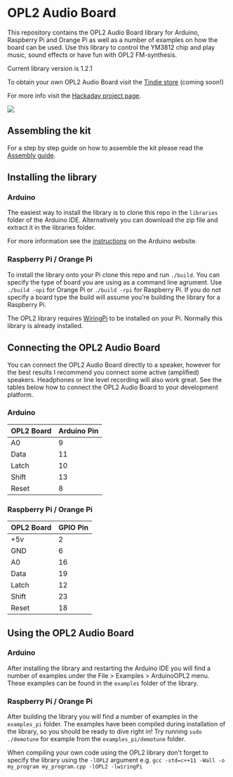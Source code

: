 # OPL2 Audio Board
This repository contains the OPL2 Audio Board library for Arduino, Raspberry Pi and Orange Pi as well as a number of examples on how the board can be used. Use this library to control the YM3812 chip and play music, sound effects or have fun with OPL2 FM-synthesis.

Current library version is 1.2.1

To obtain your own OPL2 Audio Board visit the [Tindie store](https://www.tindie.com) (coming soon!)

For more info visit the [Hackaday project page](https://hackaday.io/project/18995-opl2-audio-board-for-arduino-raspberry-pi).

![](https://raw.githubusercontent.com/DhrBaksteen/ArduinoOPL2/master/OPL2_board.JPG)

## Assembling the kit
For a step by step guide on how to assemble the kit please read the [Assembly guide](https://github.com/DhrBaksteen/ArduinoOPL2/blob/master/assembling.md).

## Installing the library
### Arduino
The easiest way to install the library is to clone this repo in the `libraries` folder of the Arduino IDE. Alternatively you can download the zip file and extract it in the libraries folder.

For more information see the [instructions](https://www.arduino.cc/en/Guide/Libraries) on the Arduino website.

### Raspberry Pi / Orange Pi
To install the library onto your Pi clone this repo and run `./build`. You can specify the type of board you are using as a command line agrument. Use `./build -opi` for Orange Pi or `./build -rpi` for Raspberry Pi. If you do not specify a board type the build will assume you're building the library for a Raspberry Pi.

The OPL2 library requires [WiringPi](http://wiringpi.com/) to be installed on your Pi. Normally this library is already installed.

## Connecting the OPL2 Audio Board
You can connect the OPL2 Audio Board directly to a speaker, however for the best results I recommend you connect some active (amplified) speakers. Headphones or line level recording will also work great. See the tables below how to connect the OPL2 Audio Board to your development platform.

### Arduino
| OPL2 Board | Arduino Pin |
|------------|-------------|
| A0 | 9 |
| Data | 11 |
| Latch | 10 |
| Shift | 13 |
| Reset | 8 |

### Raspberry Pi / Orange Pi
| OPL2 Board | GPIO Pin |
|------------|-------------|
| +5v | 2 |
| GND | 6 |
| A0 | 16 |
| Data | 19 |
| Latch | 12 |
| Shift | 23 |
| Reset | 18 |

## Using the OPL2 Audio Board
### Arduino
After installing the library and restarting the Arduino IDE you will find a number of examples under the File > Examples > ArduinoOPL2 menu. These examples can be found in the `examples` folder of the library.

### Raspberry Pi / Orange Pi
After building the library you will find a number of examples in the `examples_pi` folder. The examples have been compiled during installation of the library, so you should be ready to dive right in! Try running `sudo ./demotune` for example from the `examples_pi/demotune` folder.

When compiling your own code using the OPL2 library don't forget to specify the library using the `-lOPL2` argument e.g. `gcc -std=c++11 -Wall -o my_program my_program.cpp -lOPL2 -lwiringPi`
